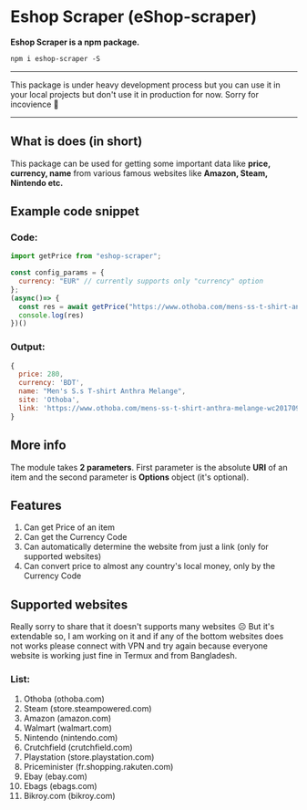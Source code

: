 # Eshop Scraper (eShop-scraper)

**Eshop Scraper is a npm package.**
```txt 
npm i eshop-scraper -S
```
___
This package is under heavy development process but you can use it in your local projects but don't use it in production for now. Sorry for incovience 🙏
___

## What is does (in short)

This package can be used for getting some important data like **price, currency, name** from various famous websites like **Amazon, Steam, Nintendo etc.**

## Example code snippet
### Code:
```js
import getPrice from "eshop-scraper";

const config_params = {
  currency: "EUR" // currently supports only "currency" option
};
(async()=> {
  const res = await getPrice("https://www.othoba.com/mens-ss-t-shirt-anthra-melange-wc201709l-win00354-color", config_params);
  console.log(res)
})()
```
### Output:

```js
{
  price: 280,
  currency: 'BDT',
  name: "Men's S.s T-shirt Anthra Melange",
  site: 'Othoba',
  link: 'https://www.othoba.com/mens-ss-t-shirt-anthra-melange-wc201709l-win00354-color'
}
```

## More info
The module takes **2 parameters**.
First parameter is the absolute **URI** of an item and the second parameter is **Options** object (it's optional).

## Features
1. Can get Price of an item
2. Can get the Currency Code
3. Can automatically determine the website from just a link (only for supported websites)
4. Can convert price to almost any country's local money, only by the Currency Code

## Supported websites
Really sorry to share that it doesn't supports many websites ☹️ But it's extendable so, I am working on it and if any of the bottom websites does not works please connect with VPN and try again because everyone website is working just fine in Termux and from Bangladesh.
### List:
1. Othoba (othoba.com)
2. Steam (store.steampowered.com)
3. Amazon (amazon.com)
4. Walmart (walmart.com)
5. Nintendo (nintendo.com)
6. Crutchfield (crutchfield.com)
7. Playstation (store.playstation.com)
8. Priceminister (fr.shopping.rakuten.com)
9. Ebay (ebay.com)
10. Ebags (ebags.com)
11. Bikroy.com (bikroy.com)
